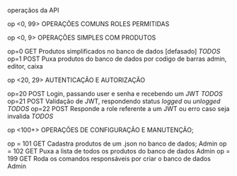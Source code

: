 operaçãos da API

op <0, 99>      OPERAÇÕES COMUNS                                                                ROLES PERMITIDAS

op <0, 9>       OPERAÇÕES SIMPLES COM PRODUTOS

op=0            GET     Produtos simplificados no banco de dados [defasado]                     *TODOS*
op=1            POST    Puxa produtos do banco de dados por codigo de barras                    admin, editor, caixa





op <20, 29>     AUTENTICAÇÃO E AUTORIZAÇÃO

op=20           POST    Login, passando user e senha e recebendo um JWT                         *TODOS*
op=21           POST    Validação de JWT, respondendo status *logged* ou *unlogged*             *TODOS*
op=22           POST    Responde a role referente a um JWT ou erro caso seja invalida           *TODOS*




op <100+>       OPERAÇÕES DE CONFIGURAÇÃO E MANUTENÇÃO;

op = 101        GET     Cadastra produtos de um .json no banco de dados;                        Admin
op = 102        GET     Puxa a lista de todos os produtos do banco de dados                     Admin
op = 199        GET     Roda os comandos responsáveis por criar o banco de dados                Admin
